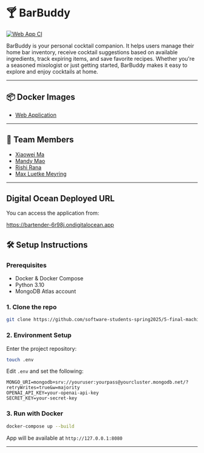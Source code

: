 
# 🍸 BarBuddy

[![Web App CI](https://github.com/software-students-spring2025/5-final-machine-not-learning/actions/workflows/webci.yml/badge.svg)](https://github.com/software-students-spring2025/5-final-machine-not-learning/actions/workflows/webci.yml)

BarBuddy is your personal cocktail companion. It helps users manage their home bar inventory, receive cocktail suggestions based on available ingredients, track expiring items, and save favorite recipes. Whether you're a seasoned mixologist or just getting started, BarBuddy makes it easy to explore and enjoy cocktails at home.

---

## 📦 Docker Images
- [Web Application](https://hub.docker.com/repository/docker/williamma205/webapp/general)

---

## 👥 Team Members

- [Xiaowei Ma](https://github.com/maxiaowei)
- [Mandy Mao](https://github.com/WillliamMa)
- [Rishi Rana](https://github.com/Rishi-Rana1)
- [Max Luetke Meyring](https://github.com/maxlmeyring)

---

## Digital Ocean Deployed URL

You can access the application from:

https://bartender-6r98j.ondigitalocean.app

## 🛠️ Setup Instructions

### Prerequisites

- Docker & Docker Compose
- Python 3.10
- MongoDB Atlas account

### 1. Clone the repo

```bash
git clone https://github.com/software-students-spring2025/5-final-machine-not-learning.git
```

### 2. Environment Setup

Enter the project repository:

```bash
touch .env
```

Edit `.env` and set the following:

```
MONGO_URI=mongodb+srv://youruser:yourpass@yourcluster.mongodb.net/?retryWrites=true&w=majority
OPENAI_API_KEY=your-openai-api-key
SECRET_KEY=your-secret-key
```

### 3. Run with Docker

```bash
docker-compose up --build
```

App will be available at `http://127.0.0.1:8080`

---


